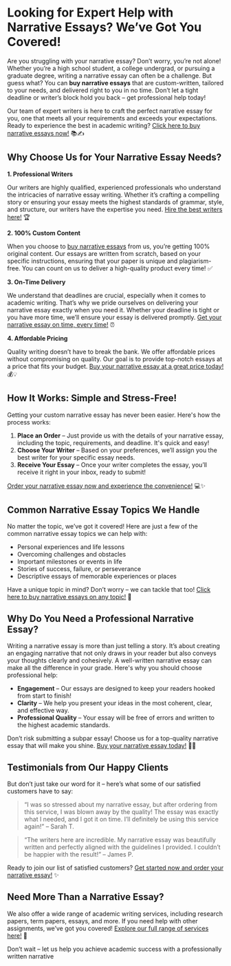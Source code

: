 # Looking for Expert Help with Narrative Essays? We’ve Got You Covered!

Are you struggling with your narrative essay? Don’t worry, you’re not alone! Whether you’re a high school student, a college undergrad, or pursuing a graduate degree, writing a narrative essay can often be a challenge. But guess what? You can **buy narrative essays** that are custom-written, tailored to your needs, and delivered right to you in no time. Don’t let a tight deadline or writer’s block hold you back – get professional help today!

Our team of expert writers is here to craft the perfect narrative essay for you, one that meets all your requirements and exceeds your expectations. Ready to experience the best in academic writing? [Click here to buy narrative essays now!](https://tinyurl.com/topessay?keyword=buy+narrative+essays "Buy Narrative Essays") 📚✍️

## Why Choose Us for Your Narrative Essay Needs?

**1. Professional Writers**

Our writers are highly qualified, experienced professionals who understand the intricacies of narrative essay writing. Whether it’s crafting a compelling story or ensuring your essay meets the highest standards of grammar, style, and structure, our writers have the expertise you need. [Hire the best writers here!](https://tinyurl.com/topessay?keyword=buy+narrative+essays "Expert Narrative Essay Writers") 🏆

**2. 100% Custom Content**

When you choose to [buy narrative essays](https://tinyurl.com/topessay?keyword=buy+narrative+essays "Buy Custom Narrative Essays") from us, you’re getting 100% original content. Our essays are written from scratch, based on your specific instructions, ensuring that your paper is unique and plagiarism-free. You can count on us to deliver a high-quality product every time! ✅

**3. On-Time Delivery**

We understand that deadlines are crucial, especially when it comes to academic writing. That’s why we pride ourselves on delivering your narrative essay exactly when you need it. Whether your deadline is tight or you have more time, we’ll ensure your essay is delivered promptly. [Get your narrative essay on time, every time!](https://tinyurl.com/topessay?keyword=buy+narrative+essays "Buy Narrative Essays and Get Timely Delivery") ⏰

**4. Affordable Pricing**

Quality writing doesn’t have to break the bank. We offer affordable prices without compromising on quality. Our goal is to provide top-notch essays at a price that fits your budget. [Buy your narrative essay at a great price today!](https://tinyurl.com/topessay?keyword=buy+narrative+essays "Affordable Narrative Essays") 💰💡

## How It Works: Simple and Stress-Free!

Getting your custom narrative essay has never been easier. Here's how the process works:

1. **Place an Order** – Just provide us with the details of your narrative essay, including the topic, requirements, and deadline. It's quick and easy!
2. **Choose Your Writer** – Based on your preferences, we’ll assign you the best writer for your specific essay needs.
3. **Receive Your Essay** – Once your writer completes the essay, you’ll receive it right in your inbox, ready to submit!

[Order your narrative essay now and experience the convenience!](https://tinyurl.com/topessay?keyword=buy+narrative+essays "Order Your Narrative Essay Now") 💻✨

## Common Narrative Essay Topics We Handle

No matter the topic, we’ve got it covered! Here are just a few of the common narrative essay topics we can help with:

- Personal experiences and life lessons
- Overcoming challenges and obstacles
- Important milestones or events in life
- Stories of success, failure, or perseverance
- Descriptive essays of memorable experiences or places

Have a unique topic in mind? Don’t worry – we can tackle that too! [Click here to buy narrative essays on any topic!](https://tinyurl.com/topessay?keyword=buy+narrative+essays "Buy Narrative Essays on Any Topic") 🌟

## Why Do You Need a Professional Narrative Essay?

Writing a narrative essay is more than just telling a story. It’s about creating an engaging narrative that not only draws in your reader but also conveys your thoughts clearly and cohesively. A well-written narrative essay can make all the difference in your grade. Here's why you should choose professional help:

- **Engagement** – Our essays are designed to keep your readers hooked from start to finish!
- **Clarity** – We help you present your ideas in the most coherent, clear, and effective way.
- **Professional Quality** – Your essay will be free of errors and written to the highest academic standards.

Don’t risk submitting a subpar essay! Choose us for a top-quality narrative essay that will make you shine. [Buy your narrative essay today!](https://tinyurl.com/topessay?keyword=buy+narrative+essays "Get Your Narrative Essay Now") 🌟📖

## Testimonials from Our Happy Clients

But don’t just take our word for it – here’s what some of our satisfied customers have to say:

> “I was so stressed about my narrative essay, but after ordering from this service, I was blown away by the quality! The essay was exactly what I needed, and I got it on time. I’ll definitely be using this service again!” – Sarah T.

> “The writers here are incredible. My narrative essay was beautifully written and perfectly aligned with the guidelines I provided. I couldn’t be happier with the result!” – James P.

Ready to join our list of satisfied customers? [Get started now and order your narrative essay!](https://tinyurl.com/topessay?keyword=buy+narrative+essays "Buy Narrative Essays and Join Happy Customers") ✨

## Need More Than a Narrative Essay?

We also offer a wide range of academic writing services, including research papers, term papers, essays, and more. If you need help with other assignments, we’ve got you covered! [Explore our full range of services here!](https://tinyurl.com/topessay?keyword=buy+narrative+essays "Explore Our Other Writing Services") 💼

Don’t wait – let us help you achieve academic success with a professionally written narrative
